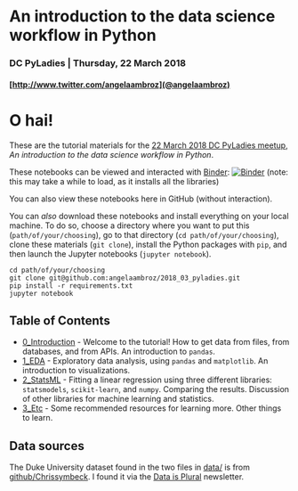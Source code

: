 # An introduction to the data science workflow in Python
### DC PyLadies | Thursday, 22 March 2018
#### [http://www.twitter.com/angelaambroz](@angelaambroz)

O hai!
=======

These are the tutorial materials for the [22 March 2018 DC PyLadies meetup](https://www.meetup.com/dc-pyladies/events/248439830/), _An introduction to the data science workflow in Python_.

These notebooks can be viewed and interacted with [Binder](https://mybinder.org/):  [![Binder](https://mybinder.org/badge.svg)](https://mybinder.org/v2/gh/angelaambroz/2018_03_pyladies/master?filepath=0_Introduction.ipynb) (note: this may take a while to load, as it installs all the libraries)

You can also view these notebooks here in GitHub (without interaction).

You can _also_ download these notebooks and install everything on your local machine. To do so, choose a directory where you want to put this (`path/of/your/choosing`), go to that directory (`cd path/of/your/choosing`), clone these materials (`git clone`), install the Python packages with `pip`, and then launch the Jupyter notebooks (`jupyter notebook`).
```
cd path/of/your/choosing
git clone git@github.com:angelaambroz/2018_03_pyladies.git
pip install -r requirements.txt
jupyter notebook
```

## Table of Contents

- [0_Introduction](0_Introduction.ipynb) - Welcome to the tutorial! How to get data from files, from databases, and from APIs. An introduction to `pandas`.
- [1_EDA](1_EDA.ipynb) - Exploratory data analysis, using `pandas` and `matplotlib`. An introduction to visualizations.
- [2_StatsML](2_StatsML.ipynb) - Fitting a linear regression using three different libraries: `statsmodels`, `scikit-learn`, and `numpy`. Comparing the results. Discussion of other libraries for machine learning and statistics.
- [3_Etc](3_Etc.ipynb) - Some recommended resources for learning more. Other things to learn.

## Data sources

The Duke University dataset found in the two files in [data/](data/) is from [github/Chrissymbeck](https://github.com/Chrissymbeck/Greek-Life-Demographics). I found it via the [Data is Plural](https://tinyletter.com/data-is-plural) newsletter.
